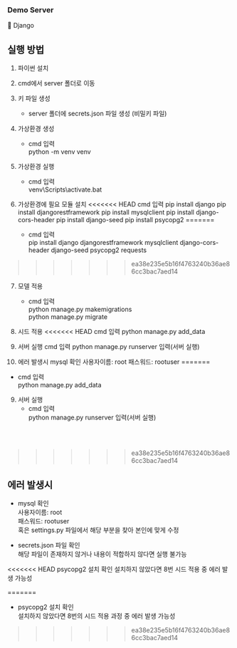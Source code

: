 ### Demo Server

🍔 Django

## 실행 방법

1. 파이썬 설치

2. cmd에서 server 폴더로 이동

3. 키 파일 생성
   + server 폴더에 secrets.json 파일 생성 (비밀키 파일)

4. 가상환경 생성
   + cmd 입력</br>
      python -m venv venv

5. 가상환경 실행
   + cmd 입력</br>
      venv\Scripts\activate.bat

6. 가상환경에 필요 모듈 설치
<<<<<<< HEAD
   cmd 입력
      pip install django
      pip install djangorestframework
      pip install mysqlclient
      pip install django-cors-header
      pip install django-seed
      pip install psycopg2
=======
   + cmd 입력</br>
      pip install django djangorestframework mysqlclient django-cors-header django-seed psycopg2 requests
>>>>>>> ea38e235e5b16f4763240b36ae86cc3bac7aed14

7. 모델 적용
   + cmd 입력</br>
      python manage.py makemigrations</br>
      python manage.py migrate

8. 시드 적용
<<<<<<< HEAD
   cmd 입력
      python manage.py add_data

9. 서버 실행
   cmd 입력
      python manage.py runserver 입력(서버 실행)

10. 에러 발생시
   mysql 확인
      사용자이름: root
      패스워드: rootuser
=======
   + cmd 입력</br>
      python manage.py add_data

9. 서버 실행
   + cmd 입력</br>
      python manage.py runserver 입력(서버 실행)

</br></br>
>>>>>>> ea38e235e5b16f4763240b36ae86cc3bac7aed14

## 에러 발생시
   + mysql 확인</br>
      사용자이름: root</br>
      패스워드: rootuser</br>
      혹은 settings.py 파일에서 해당 부분을 찾아 본인에 맞게 수정
   
   + secrets.json 파일 확인</br>
      해당 파일이 존재하지 않거나 내용이 적합하지 않다면 실행 불가능

<<<<<<< HEAD
   psycopg2 설치 확인
      설치하지 않았다면 8번 시드 적용 중 에러 발생 가능성
   
=======
   + psycopg2 설치 확인</br>
      설치하지 않았다면 8번의 시드 적용 과정 중 에러 발생 가능성
   
>>>>>>> ea38e235e5b16f4763240b36ae86cc3bac7aed14
